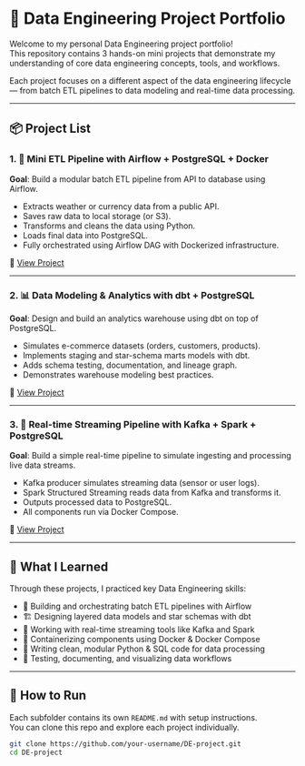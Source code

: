 # 🧰 Data Engineering Project Portfolio

Welcome to my personal Data Engineering project portfolio!  
This repository contains 3 hands-on mini projects that demonstrate my understanding of core data engineering concepts, tools, and workflows.

Each project focuses on a different aspect of the data engineering lifecycle — from batch ETL pipelines to data modeling and real-time data processing.

---

## 📦 Project List

### 1. 🧪 Mini ETL Pipeline with Airflow + PostgreSQL + Docker

**Goal**: Build a modular batch ETL pipeline from API to database using Airflow.

- Extracts weather or currency data from a public API.
- Saves raw data to local storage (or S3).
- Transforms and cleans the data using Python.
- Loads final data into PostgreSQL.
- Fully orchestrated using Airflow DAG with Dockerized infrastructure.

🔗 [View Project](./mini_etl_pipeline)

---

### 2. 📊 Data Modeling & Analytics with dbt + PostgreSQL

**Goal**: Design and build an analytics warehouse using dbt on top of PostgreSQL.

- Simulates e-commerce datasets (orders, customers, products).
- Implements staging and star-schema marts models with dbt.
- Adds schema testing, documentation, and lineage graph.
- Demonstrates warehouse modeling best practices.

🔗 [View Project](./dbt_ecommerce_analytics)

---

### 3. 🔁 Real-time Streaming Pipeline with Kafka + Spark + PostgreSQL

**Goal**: Build a simple real-time pipeline to simulate ingesting and processing live data streams.

- Kafka producer simulates streaming data (sensor or user logs).
- Spark Structured Streaming reads data from Kafka and transforms it.
- Outputs processed data to PostgreSQL.
- All components run via Docker Compose.

🔗 [View Project](./streaming_pipeline)

---

## 🧠 What I Learned

Through these projects, I practiced key Data Engineering skills:

- 🔧 Building and orchestrating batch ETL pipelines with Airflow
- 🏗 Designing layered data models and star schemas with dbt
- 🚀 Working with real-time streaming tools like Kafka and Spark
- 🐳 Containerizing components using Docker & Docker Compose
- 📄 Writing clean, modular Python & SQL code for data processing
- 🧪 Testing, documenting, and visualizing data workflows

---

## 🚀 How to Run

Each subfolder contains its own `README.md` with setup instructions.  
You can clone this repo and explore each project individually.

```bash
git clone https://github.com/your-username/DE-project.git
cd DE-project
